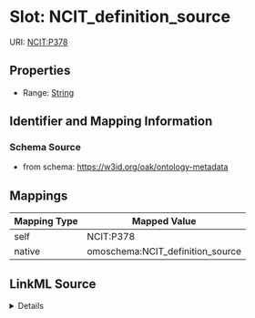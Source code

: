 

# Slot: NCIT_definition_source



URI: [NCIT:P378](http://purl.obolibrary.org/obo/NCIT_P378)



<!-- no inheritance hierarchy -->








## Properties

* Range: [String](String.md)





## Identifier and Mapping Information







### Schema Source


* from schema: https://w3id.org/oak/ontology-metadata




## Mappings

| Mapping Type | Mapped Value |
| ---  | ---  |
| self | NCIT:P378 |
| native | omoschema:NCIT_definition_source |




## LinkML Source

<details>
```yaml
name: NCIT_definition_source
deprecated: use OMO over NCIT
from_schema: https://w3id.org/oak/ontology-metadata
deprecated_element_has_exact_replacement: definition_source
rank: 1000
slot_uri: NCIT:P378
alias: NCIT_definition_source
range: string

```
</details>